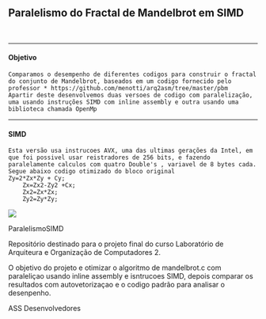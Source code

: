 ﻿<h2>Paralelismo do Fractal de Mandelbrot em SIMD</h2></br>
<hr>
<h4>Objetivo</h4>

	Comparamos o desempenho de diferentes codigos para construir o fractal do conjunto de Mandelbrot, baseados em um codigo fornecido pelo professor * https://github.com/menotti/arq2asm/tree/master/pbm
	Apartir deste desenvolvemos duas versoes de codigo com paralelização, uma usando instruções SIMD com inline assembly e outra usando uma biblioteca chamada OpenMp


<hr>
<h4>SIMD</h4>

	Esta versão usa instrucoes AVX, uma das ultimas gerações da Intel, em que foi possivel usar reistradores de 256 bits, e fazendo paralelamente calculos com quatro Double's , variavel de 8 bytes cada.
	Segue abaixo codigo otimizado do bloco original 
	Zy=2*Zx*Zy + Cy;
        Zx=Zx2-Zy2 +Cx;
        Zx2=Zx*Zx;
        Zy2=Zy*Zy;  

<img src="http://www.gama-ksa.com/wp-content/uploads/2014/11/22520129_l.jpg"></img>

ParalelismoSIMD

Repositório destinado para o projeto final do curso Laboratório de Arquiteura e Organização de Computadores 2.

O objetivo do projeto e otimizar o algoritmo de mandelbrot.c com paraleliçao usando inline assembly e isntrucoes SIMD, depois comparar os resultados com autovetorizaçao e o codigo padrão para analisar o desenpenho.

ASS Desenvolvedores
